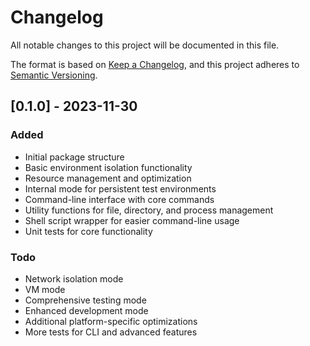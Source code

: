 # Changelog

All notable changes to this project will be documented in this file.

The format is based on [Keep a Changelog](https://keepachangelog.com/en/1.0.0/),
and this project adheres to [Semantic Versioning](https://semver.org/spec/v2.0.0.html).

## [0.1.0] - 2023-11-30

### Added
- Initial package structure
- Basic environment isolation functionality
- Resource management and optimization
- Internal mode for persistent test environments
- Command-line interface with core commands
- Utility functions for file, directory, and process management
- Shell script wrapper for easier command-line usage
- Unit tests for core functionality

### Todo
- Network isolation mode
- VM mode
- Comprehensive testing mode
- Enhanced development mode
- Additional platform-specific optimizations
- More tests for CLI and advanced features 